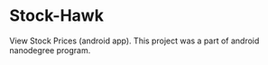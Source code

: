 # Stock-Hawk
View Stock Prices (android app).
This project was a part of android nanodegree program.
